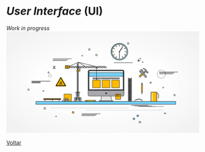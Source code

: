 # _User Interface_ (UI)

_Work in progress_<br/>
![WiP](/images/underConstruction.jpg)

[Voltar](../ReadMe.md#user-interface-ui)